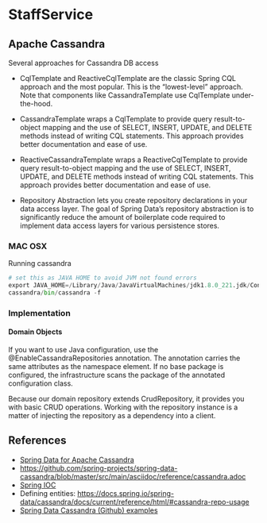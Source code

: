 # StaffService

## Apache Cassandra

Several approaches for Cassandra DB access
- CqlTemplate and ReactiveCqlTemplate are the classic Spring CQL approach and the most popular. This is the “lowest-level” approach. Note that components like CassandraTemplate use CqlTemplate under-the-hood.
- CassandraTemplate wraps a CqlTemplate to provide query result-to-object mapping and the use of SELECT, INSERT, UPDATE, and DELETE methods instead of writing CQL statements. This approach provides better documentation and ease of use.

- ReactiveCassandraTemplate wraps a ReactiveCqlTemplate to provide query result-to-object mapping and the use of SELECT, INSERT, UPDATE, and DELETE methods instead of writing CQL statements. This approach provides better documentation and ease of use.

- Repository Abstraction lets you create repository declarations in your data access layer. The goal of Spring Data’s repository abstraction is to significantly reduce the amount of boilerplate code required to implement data access layers for various persistence stores.

### MAC OSX
Running cassandra
```python
# set this as JAVA HOME to avoid JVM not found errors
export JAVA_HOME=/Library/Java/JavaVirtualMachines/jdk1.8.0_221.jdk/Contents/Home
cassandra/bin/cassandra -f
```

### Implementation
#### Domain Objects
If you want to use Java configuration, use the @EnableCassandraRepositories annotation. The annotation carries the same attributes as the namespace element. If no base package is configured, the infrastructure scans the package of the annotated configuration class.

Because our domain repository extends CrudRepository, it provides you with basic CRUD operations. Working with the repository instance is a matter of injecting the repository as a dependency into a client.


## References
- [Spring Data for Apache Cassandra](https://docs.spring.io/spring-data/cassandra/docs/current/reference/html/#reference)
- https://github.com/spring-projects/spring-data-cassandra/blob/master/src/main/asciidoc/reference/cassandra.adoc
- [Spring IOC ](https://docs.spring.io/spring/docs/3.2.x/spring-framework-reference/html/beans.html)
- Defining entities: https://docs.spring.io/spring-data/cassandra/docs/current/reference/html/#cassandra-repo-usage
- [Spring Data Cassandra (Github) examples](https://github.com/spring-projects/spring-data-examples/tree/master/cassandra)